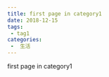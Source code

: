 ```yaml
---
title: first page in category1
date: 2018-12-15
tags:
 - tag1
categories:
 -  生活
---
```


first page in category1